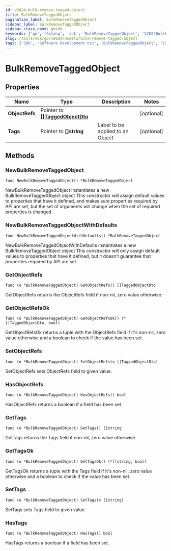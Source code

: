 ```yaml
---
id: v2024-bulk-remove-tagged-object
title: BulkRemoveTaggedObject
pagination_label: BulkRemoveTaggedObject
sidebar_label: BulkRemoveTaggedObject
sidebar_class_name: gosdk
keywords: ['go', 'Golang', 'sdk', 'BulkRemoveTaggedObject', 'V2024BulkRemoveTaggedObject'] 
slug: /tools/sdk/go/v2024/models/bulk-remove-tagged-object
tags: ['SDK', 'Software Development Kit', 'BulkRemoveTaggedObject', 'V2024BulkRemoveTaggedObject']
---
```


# BulkRemoveTaggedObject

## Properties

Name | Type | Description | Notes
------------ | ------------- | ------------- | -------------
**ObjectRefs** | Pointer to [**[]TaggedObjectDto**](tagged-object-dto) |  | [optional] 
**Tags** | Pointer to **[]string** | Label to be applied to an Object | [optional] 

## Methods

### NewBulkRemoveTaggedObject

`func NewBulkRemoveTaggedObject() *BulkRemoveTaggedObject`

NewBulkRemoveTaggedObject instantiates a new BulkRemoveTaggedObject object
This constructor will assign default values to properties that have it defined,
and makes sure properties required by API are set, but the set of arguments
will change when the set of required properties is changed

### NewBulkRemoveTaggedObjectWithDefaults

`func NewBulkRemoveTaggedObjectWithDefaults() *BulkRemoveTaggedObject`

NewBulkRemoveTaggedObjectWithDefaults instantiates a new BulkRemoveTaggedObject object
This constructor will only assign default values to properties that have it defined,
but it doesn't guarantee that properties required by API are set

### GetObjectRefs

`func (o *BulkRemoveTaggedObject) GetObjectRefs() []TaggedObjectDto`

GetObjectRefs returns the ObjectRefs field if non-nil, zero value otherwise.

### GetObjectRefsOk

`func (o *BulkRemoveTaggedObject) GetObjectRefsOk() (*[]TaggedObjectDto, bool)`

GetObjectRefsOk returns a tuple with the ObjectRefs field if it's non-nil, zero value otherwise
and a boolean to check if the value has been set.

### SetObjectRefs

`func (o *BulkRemoveTaggedObject) SetObjectRefs(v []TaggedObjectDto)`

SetObjectRefs sets ObjectRefs field to given value.

### HasObjectRefs

`func (o *BulkRemoveTaggedObject) HasObjectRefs() bool`

HasObjectRefs returns a boolean if a field has been set.

### GetTags

`func (o *BulkRemoveTaggedObject) GetTags() []string`

GetTags returns the Tags field if non-nil, zero value otherwise.

### GetTagsOk

`func (o *BulkRemoveTaggedObject) GetTagsOk() (*[]string, bool)`

GetTagsOk returns a tuple with the Tags field if it's non-nil, zero value otherwise
and a boolean to check if the value has been set.

### SetTags

`func (o *BulkRemoveTaggedObject) SetTags(v []string)`

SetTags sets Tags field to given value.

### HasTags

`func (o *BulkRemoveTaggedObject) HasTags() bool`

HasTags returns a boolean if a field has been set.


